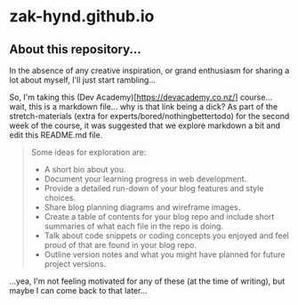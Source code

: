 # zak-hynd.github.io
## About this repository...
In the absence of any creative inspiration, or grand enthusiasm for sharing a lot about myself, I'll just start rambling...

So, I'm taking this (Dev Academy)[https://devacademy.co.nz/] course... wait, this is a markdown file... why is that link being a dick?
As part of the stretch-materials (extra for experts/bored/nothingbettertodo) for the second week of the course, it was suggested that we explore markdown a bit and edit this README.md file.

>Some ideas for exploration are:
>
>- A short bio about you.
>- Document your learning progress in web development.
>- Provide a detailed run-down of your blog features and style choices.
>- Share blog planning diagrams and wireframe images.
>- Create a table of contents for your blog repo and include short summaries of what each file in the repo is doing.
>- Talk about code snippets or coding concepts you enjoyed and feel proud of that are found in your blog repo.
>- Outline version notes and what you might have planned for future project versions. 

...yea, I'm not feeling motivated for any of these (at the time of writing), but maybe I can come back to that later...